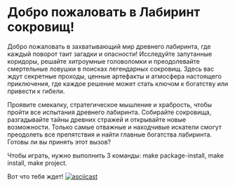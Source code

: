 # Добро пожаловать в Лабиринт сокровищ!
Добро пожаловать в захватывающий мир древнего лабиринта, где каждый поворот таит загадки и опасности! Исследуйте запутанные коридоры, решайте хитроумные головоломки и преодолевайте смертельные ловушки в поисках легендарных сокровищ. Здесь вас ждут секретные проходы, ценные артефакты и атмосфера настоящего приключения, где каждое решение может стать ключом к богатству или привести к гибели.

Проявите смекалку, стратегическое мышление и храбрость, чтобы пройти все испытания древнего лабиринта. Собирайте сокровища, разгадывайте тайны древних стражей и открывайте новые возможности. Только самые отважные и находчивые искатели смогут преодолеть все препятствия и найти главные богатства лабиринта. Готовы ли вы принять этот вызов?

Чтобы играть, нужно выполнить 3 команды:
make package-install,
make install,
make project.


Вот что тебя ждет!
[![asciicast](https://asciinema.org/a/mWJqo1z3vNOFQfzN5Nfma54kn.svg)](https://asciinema.org/a/mWJqo1z3vNOFQfzN5Nfma54kn)



